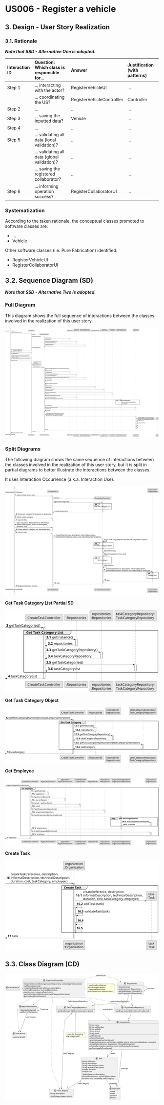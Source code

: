 # US006 - Register a vehicle 

## 3. Design - User Story Realization 

### 3.1. Rationale

_**Note that SSD - Alternative One is adopted.**_

| Interaction ID | Question: Which class is responsible for... | Answer                     | Justification (with patterns)                                                                                 |
|:---------------|:--------------------- |:---------------------------|:--------------------------------------------------------------------------------------------------------------|
| Step 1  		     | 	... interacting with the actor?              | RegisterVehicleUI          | ...                           |
| 		             | 	... coordinating the US?                     | RegisterVehicleControlller | Controller                    |
| Step 2 		      | 	...                                          | ...                        | ...                           |
| Step 3 		      | 	... saving the inputted data?                | Vehicle                    | ...                           |
| Step 4 		      | 	...                                          | ...                        | ...                           |
| Step 5 		      | 	... validating all data (local validation)?  | ...                        | ...                           |
| 		             | 	... validating all data (global validation)? | ...                        | ...                           |
| 		             | 	... saving the registered collaborator?      | ...                        | ...                           |
| Step 6 		      | 	... informing operation success?             | RegisterCollaboratorUI     | ...                           | 

### Systematization ##

According to the taken rationale, the conceptual classes promoted to software classes are: 

* ...
* Vehicle

Other software classes (i.e. Pure Fabrication) identified: 

* RegisterVehicleUI  
* RegisterCollaboratorUI


## 3.2. Sequence Diagram (SD)

_**Note that SSD - Alternative Two is adopted.**_

### Full Diagram

This diagram shows the full sequence of interactions between the classes involved in the realization of this user story.

![Sequence Diagram - Full](svg/us006-sequence-diagram-full.svg)

### Split Diagrams

The following diagram shows the same sequence of interactions between the classes involved in the realization of this user story, but it is split in partial diagrams to better illustrate the interactions between the classes.

It uses Interaction Occurrence (a.k.a. Interaction Use).

![Sequence Diagram - split](svg/us006-sequence-diagram-split.svg)

**Get Task Category List Partial SD**

![Sequence Diagram - Partial - Get Task Category List](svg/us006-sequence-diagram-partial-get-task-category-list.svg)

**Get Task Category Object**

![Sequence Diagram - Partial - Get Task Category Object](svg/us006-sequence-diagram-partial-get-task-category.svg)

**Get Employee**

![Sequence Diagram - Partial - Get Employee](svg/us006-sequence-diagram-partial-get-employee.svg)

**Create Task**

![Sequence Diagram - Partial - Create Task](svg/us006-sequence-diagram-partial-create-task.svg)

## 3.3. Class Diagram (CD)

![Class Diagram](svg/us006-class-diagram.svg)